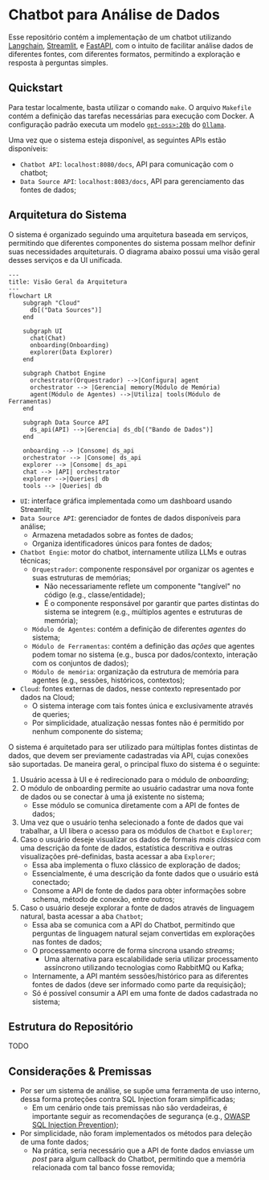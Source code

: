 # Chatbot para Análise de Dados

Esse repositório contém a implementação de um chatbot utilizando [Langchain](https://github.com/langchain-ai/langchain), [Streamlit](https://streamlit.io/), e [FastAPI](https://fastapi.tiangolo.com/), com o intuito de facilitar análise dados de diferentes fontes, com diferentes formatos, permitindo a exploração e resposta à perguntas simples.

## Quickstart

Para testar localmente, basta utilizar o comando `make`. O arquivo `Makefile` contém a definição das tarefas necessárias para execução com Docker. A configuração padrão executa um modelo [`gpt-oss>:20b`](https://ollama.com/library/gpt-oss) do [`Ollama`](https://ollama.com/).

Uma vez que o sistema esteja disponível, as seguintes APIs estão disponíveis:

- `Chatbot API`: `localhost:8080/docs`, API para comunicação com o chatbot;
- `Data Source API`: `localhost:8083/docs`, API para gerenciamento das fontes de dados;

## Arquitetura do Sistema

O sistema é organizado seguindo uma arquitetura baseada em serviços, permitindo que diferentes componentes do sistema possam melhor definir suas necessidades arquiteturais. O diagrama abaixo possui uma visão geral desses serviços e da UI unificada. 

```mermaid
---
title: Visão Geral da Arquitetura
---
flowchart LR
    subgraph "Cloud"
      db[("Data Sources")]
    end

    subgraph UI
      chat(Chat) 
      onboarding(Onboarding)
      explorer(Data Explorer)
    end

    subgraph Chatbot Engine
      orchestrator(Orquestrador) -->|Configura| agent
      orchestrator --> |Gerencia| memory(Módulo de Memória)
      agent(Módulo de Agentes) -->|Utiliza| tools(Módulo de Ferramentas)
    end

    subgraph Data Source API
      ds_api(API) -->|Gerencia| ds_db[("Bando de Dados")]
    end

    onboarding --> |Consome| ds_api
    orchestrator --> |Consome| ds_api
    explorer --> |Consome| ds_api
    chat --> |API| orchestrator
    explorer -->|Queries| db
    tools --> |Queries| db
```

- `UI`: interface gráfica implementada como um dashboard usando Streamlit;
- `Data Source API`: gerenciador de fontes de dados disponíveis para análise;
    - Armazena metadados sobre as fontes de dados;
    - Organiza identificadores únicos para fontes de dados;
- `Chatbot Engie`: motor do chatbot, internamente utiliza LLMs e outras técnicas;
    - `Orquestrador`: componente responsável por organizar os agentes e suas estruturas de memórias;
        - Não necessariamente reflete um componente "tangível" no código (e.g., classe/entidade);
        - É o componente responsável por garantir que partes distintas do sistema se integrem (e.g., múltiplos agentes e estruturas de memória);
    - `Módulo de Agentes`: contém a definição de diferentes _agentes_ do sistema;
    - `Módulo de Ferramentas`: contém a definição das _ações_ que agentes podem tomar no sistema (e.g., busca por dados/contexto, interação com os conjuntos de dados);
    - `Módulo de memória`: organização da estrutura de memória para agentes (e.g., sessões, históricos, contextos);
- `Cloud`: fontes externas de dados, nesse contexto representado por dados na Cloud;
    - O sistema interage com tais fontes única e exclusivamente através de queries;
    - Por simplicidade, atualização nessas fontes não é permitido por nenhum componente do sistema;


O sistema é arquitetado para ser utilizado para múltiplas fontes distintas de dados, que devem ser previamente cadastradas via API, cujas conexões são suportadas. De maneira geral, o principal fluxo do sistema é o seguinte:

1. Usuário acessa à UI e é redirecionado para o módulo de _onboarding_;
2. O módulo de onboarding permite ao usuário cadastrar uma nova fonte de dados ou se conectar à uma já existente no sistema;
    - Esse módulo se comunica diretamente com a API de fontes de dados;
3. Uma vez que o usuário tenha selecionado a fonte de dados que vai trabalhar, a UI libera o acesso para os módulos de `Chatbot` e `Explorer`;
4. Caso o usuário deseje visualizar os dados de formais _mais clássica_ com uma descrição da fonte de dados, estatística descritiva e outras visualizações pré-definidas, basta acessar a aba `Explorer`;
    - Essa aba implementa o fluxo clássico de exploração de dados;
    - Essencialmente, é uma descrição da fonte dados que o usuário está conectado;
    - Consome a API de fonte de dados para obter informações sobre schema, método de conexão, entre outros;
5. Caso o usuário deseje explorar a fonte de dados através de linguagem natural, basta acessar a aba `Chatbot`;
    - Essa aba se comunica com a API do Chatbot, permitindo que perguntas de linguagem natural sejam convertidas em explorações nas fontes de dados;
    - O processamento ocorre de forma síncrona usando _streams_;
        - Uma alternativa para escalabilidade seria utilizar processamento assíncrono utilizando tecnologias como RabbitMQ ou Kafka;
    - Internamente, a API mantém sessões/histórico para as diferentes fontes de dados (deve ser informado como parte da requisição);
    - Só é possível consumir a API em uma fonte de dados cadastrada no sistema;

## Estrutura do Repositório

TODO

## Considerações & Premissas

- Por ser um sistema de análise, se supõe uma ferramenta de uso interno, dessa forma proteções contra SQL Injection foram simplificadas;
    - Em um cenário onde tais premissas não são verdadeiras, é importante seguir as recomendações de segurança (e.g., [OWASP SQL Injection Prevention](https://cheatsheetseries.owasp.org/cheatsheets/SQL_Injection_Prevention_Cheat_Sheet.html));
- Por simplicidade, não foram implementados os métodos para deleção de uma fonte dados;
    - Na prática, seria necessário que a API de fonte dados enviasse um _post_ para algum callback do Chatbot, permitindo que a memória relacionada com tal banco fosse removida;
